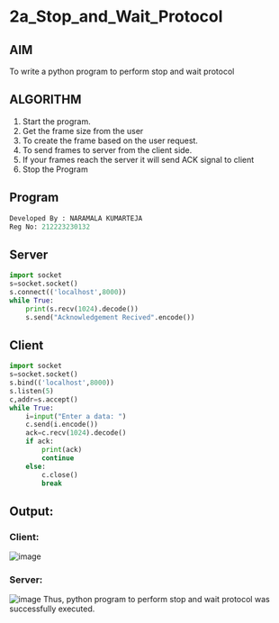 # 2a_Stop_and_Wait_Protocol
## AIM 
To write a python program to perform stop and wait protocol
## ALGORITHM
1. Start the program.
2. Get the frame size from the user
3. To create the frame based on the user request.
4. To send frames to server from the client side.
5. If your frames reach the server it will send ACK signal to client
6. Stop the Program
## Program
```python
Developed By : NARAMALA KUMARTEJA
Reg No: 212223230132
```
## Server
```Python
import socket
s=socket.socket()
s.connect(('localhost',8000))
while True:
    print(s.recv(1024).decode())
    s.send("Acknowledgement Recived".encode())

```
## Client
```python
import socket
s=socket.socket()
s.bind(('localhost',8000))
s.listen(5)
c,addr=s.accept()
while True:
    i=input("Enter a data: ")
    c.send(i.encode())
    ack=c.recv(1024).decode()
    if ack:
        print(ack)
        continue
    else:
        c.close()
        break

```
## Output:
### Client:
![image](https://github.com/user-attachments/assets/c3f20019-e0bb-4bc0-a01c-1d9db76eae8a)

### Server:
![image](https://github.com/user-attachments/assets/5a7adcd7-1724-4e52-8cbe-4e6d32000089)
Thus, python program to perform stop and wait protocol was successfully executed.

